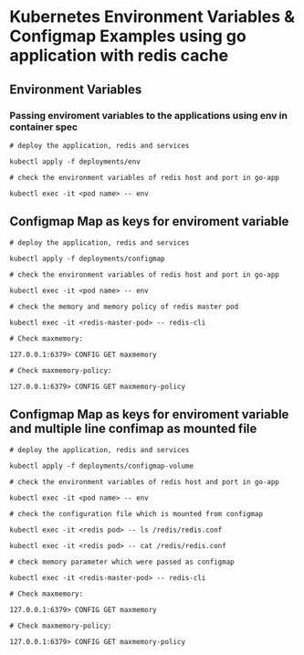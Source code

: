 # Kubernetes Environment Variables & Configmap Examples using go application with redis cache

## Environment Variables

### Passing enviroment variables to the applications using env in container spec

```
# deploy the application, redis and services

kubectl apply -f deployments/env

# check the environment variables of redis host and port in go-app

kubectl exec -it <pod name> -- env

```

## Configmap Map as keys for enviroment variable

```
# deploy the application, redis and services

kubectl apply -f deployments/configmap

# check the environment variables of redis host and port in go-app

kubectl exec -it <pod name> -- env

# check the memory and memory policy of redis master pod

kubectl exec -it <redis-master-pod> -- redis-cli

# Check maxmemory:

127.0.0.1:6379> CONFIG GET maxmemory

# Check maxmemory-policy:

127.0.0.1:6379> CONFIG GET maxmemory-policy

```

## Configmap Map as keys for enviroment variable and multiple line confimap as mounted file

```
# deploy the application, redis and services

kubectl apply -f deployments/configmap-volume

# check the environment variables of redis host and port in go-app

kubectl exec -it <pod name> -- env

# check the configuration file which is mounted from configmap

kubectl exec -it <redis pod> -- ls /redis/redis.conf

kubectl exec -it <redis pod> -- cat /redis/redis.conf

# check memory parameter which were passed as configmap 

kubectl exec -it <redis-master-pod> -- redis-cli

# Check maxmemory:

127.0.0.1:6379> CONFIG GET maxmemory

# Check maxmemory-policy:

127.0.0.1:6379> CONFIG GET maxmemory-policy
```
